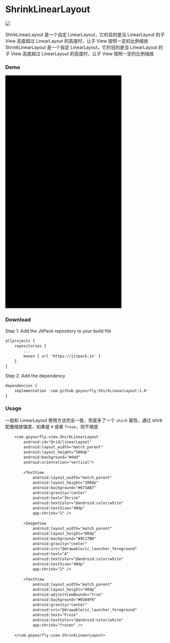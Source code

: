 # ShrinkLinearLayout

[![](https://jitpack.io/v/goyourfly/ShirkLinearLayout.svg)](https://jitpack.io/#goyourfly/ShirkLinearLayout)


ShirkLinearLayout 是一个自定 LinearLayout，它的目的是当 LinearLayout 的子 View 高度超过 LinearLayout 的高度时，让子 View 按照一定的比例缩放
ShrinkLinearLayout 是一个自定 LinearLayout，它的目的是当 LinearLayout 的子 View 高度超过 LinearLayout 的高度时，让子 View 按照一定的比例缩放

### Demo
 ![](./screenshot.gif)

### Download

Step 1. Add the JitPack repository to your build file
````
allprojects {
	repositories {
		...
		maven { url 'https://jitpack.io' }
	}
}
````

Step 2. Add the dependency
````
dependencies {
    implementation 'com.github.goyourfly:ShirkLinearLayout:1.0'
}
````

### Usage
一般和 LinearLayout 使用方法完全一致，但是多了一个 `shirk` 属性，通过 shirk 配置缩放强度，如果是 `0` 或者 `froze`，则不缩放

````
    <com.goyourfly.view.ShirkLinearLayout
        android:id="@+id/linearLayout"
        android:layout_width="match_parent"
        android:layout_height="500dp"
        android:background="#ddd"
        android:orientation="vertical">

        <TextView
            android:layout_width="match_parent"
            android:layout_height="200dp"
            android:background="#673AB7"
            android:gravity="center"
            android:text="Shrink"
            android:textColor="@android:color/white"
            android:textSize="40dp"
            app:shrink="1" />

        <ImageView
            android:layout_width="match_parent"
            android:layout_height="80dp"
            android:background="#9C27B0"
            android:gravity="center"
            android:src="@drawable/ic_launcher_foreground"
            android:text="A"
            android:textColor="@android:color/white"
            android:textSize="40dp"
            app:shrink="2" />

        <TextView
            android:layout_width="match_parent"
            android:layout_height="40dp"
            android:adjustViewBounds="true"
            android:background="#03A9F0"
            android:gravity="center"
            android:src="@drawable/ic_launcher_foreground"
            android:text="Froze"
            android:textColor="@android:color/white"
            app:shrink="frozen" />

    </com.goyourfly.view.ShrinkLinearLayout>
````
